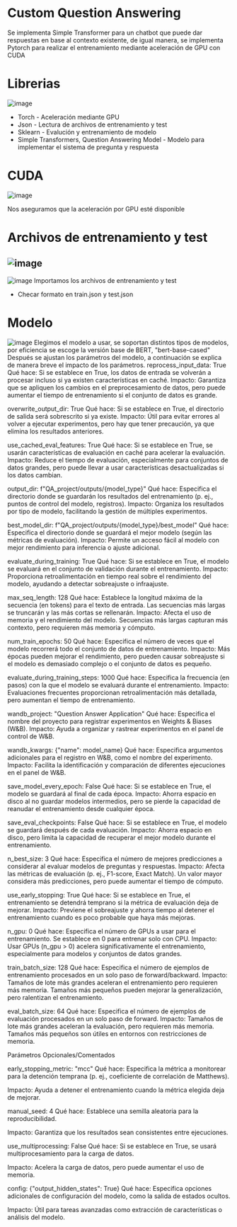 # Custom Question Answering
Se implementa Simple Transformer para un chatbot que puede dar respuestas en base al contexto existente, de igual manera, se implementa Pytorch para realizar el entrenamiento mediante aceleración de GPU con CUDA

# Librerias 
![image](https://github.com/user-attachments/assets/2c30a544-3f17-45da-85d9-446d96288c9d)

* Torch - Aceleración mediante GPU
* Json - Lectura de archivos de entrenamiento y test
* Sklearn - Evalución y entrenamiento de modelo
* Simple Transformers, Question Answering Model - Modelo para implementar el sistema de pregunta y respuesta

# CUDA
![image](https://github.com/user-attachments/assets/40d3ac13-fdfc-474a-980b-6d63b5e3a522)

Nos aseguramos que la aceleración por GPU esté disponible

# Archivos de entrenamiento y test
![image](https://github.com/user-attachments/assets/827c5d2d-03d8-4e2d-b6f0-0f3dedd27799)
------------------------------------------------------------------
![image](https://github.com/user-attachments/assets/37bf9ba2-924d-4a56-9c3c-f79add1aea2e)
Importamos los archivos de entrenamiento y test 
- Checar formato en train.json y test.json

# Modelo 
![image](https://github.com/user-attachments/assets/bb0c1782-a95c-41a0-abdc-c4afce56f000)
Elegimos el modelo a usar, se soportan distintos tipos de modelos, por eficiencia se escoge la versión base de BERT, "bert-base-cased"
Después se ajustan los parámetros del modelo, a continuación se explica de manera breve el impacto de los parámetros. 
reprocess_input_data: True
Qué hace: Si se establece en True, los datos de entrada se volverán a procesar incluso si ya existen características en caché.
Impacto: Garantiza que se apliquen los cambios en el preprocesamiento de datos, pero puede aumentar el tiempo de entrenamiento si el conjunto de datos es grande.

overwrite_output_dir: True
Qué hace: Si se establece en True, el directorio de salida será sobrescrito si ya existe.
Impacto: Útil para evitar errores al volver a ejecutar experimentos, pero hay que tener precaución, ya que elimina los resultados anteriores.

use_cached_eval_features: True
Qué hace: Si se establece en True, se usarán características de evaluación en caché para acelerar la evaluación.
Impacto: Reduce el tiempo de evaluación, especialmente para conjuntos de datos grandes, pero puede llevar a usar características desactualizadas si los datos cambian.

output_dir: f"QA_project/outputs/{model_type}"
Qué hace: Especifica el directorio donde se guardarán los resultados del entrenamiento (p. ej., puntos de control del modelo, registros).
Impacto: Organiza los resultados por tipo de modelo, facilitando la gestión de múltiples experimentos.

best_model_dir: f"QA_project/outputs/{model_type}/best_model"
Qué hace: Especifica el directorio donde se guardará el mejor modelo (según las métricas de evaluación).
Impacto: Permite un acceso fácil al modelo con mejor rendimiento para inferencia o ajuste adicional.

evaluate_during_training: True
Qué hace: Si se establece en True, el modelo se evaluará en el conjunto de validación durante el entrenamiento.
Impacto: Proporciona retroalimentación en tiempo real sobre el rendimiento del modelo, ayudando a detectar sobreajuste o infraajuste.

max_seq_length: 128
Qué hace: Establece la longitud máxima de la secuencia (en tokens) para el texto de entrada. Las secuencias más largas se truncarán y las más cortas se rellenarán.
Impacto: Afecta el uso de memoria y el rendimiento del modelo. Secuencias más largas capturan más contexto, pero requieren más memoria y cómputo.

num_train_epochs: 50
Qué hace: Especifica el número de veces que el modelo recorrerá todo el conjunto de datos de entrenamiento.
Impacto: Más épocas pueden mejorar el rendimiento, pero pueden causar sobreajuste si el modelo es demasiado complejo o el conjunto de datos es pequeño.

evaluate_during_training_steps: 1000
Qué hace: Especifica la frecuencia (en pasos) con la que el modelo se evaluará durante el entrenamiento.
Impacto: Evaluaciones frecuentes proporcionan retroalimentación más detallada, pero aumentan el tiempo de entrenamiento.

wandb_project: "Question Answer Application"
Qué hace: Especifica el nombre del proyecto para registrar experimentos en Weights & Biases (W&B).
Impacto: Ayuda a organizar y rastrear experimentos en el panel de control de W&B.

wandb_kwargs: {"name": model_name}
Qué hace: Especifica argumentos adicionales para el registro en W&B, como el nombre del experimento.
Impacto: Facilita la identificación y comparación de diferentes ejecuciones en el panel de W&B.

save_model_every_epoch: False
Qué hace: Si se establece en True, el modelo se guardará al final de cada época.
Impacto: Ahorra espacio en disco al no guardar modelos intermedios, pero se pierde la capacidad de reanudar el entrenamiento desde cualquier época.

save_eval_checkpoints: False
Qué hace: Si se establece en True, el modelo se guardará después de cada evaluación.
Impacto: Ahorra espacio en disco, pero limita la capacidad de recuperar el mejor modelo durante el entrenamiento.

n_best_size: 3
Qué hace: Especifica el número de mejores predicciones a considerar al evaluar modelos de preguntas y respuestas.
Impacto: Afecta las métricas de evaluación (p. ej., F1-score, Exact Match). Un valor mayor considera más predicciones, pero puede aumentar el tiempo de cómputo.

use_early_stopping: True
Qué hace: Si se establece en True, el entrenamiento se detendrá temprano si la métrica de evaluación deja de mejorar.
Impacto: Previene el sobreajuste y ahorra tiempo al detener el entrenamiento cuando es poco probable que haya más mejoras.

n_gpu: 0
Qué hace: Especifica el número de GPUs a usar para el entrenamiento. Se establece en 0 para entrenar solo con CPU.
Impacto: Usar GPUs (n_gpu > 0) acelera significativamente el entrenamiento, especialmente para modelos y conjuntos de datos grandes.

train_batch_size: 128
Qué hace: Especifica el número de ejemplos de entrenamiento procesados en un solo paso de forward/backward.
Impacto: Tamaños de lote más grandes aceleran el entrenamiento pero requieren más memoria. Tamaños más pequeños pueden mejorar la generalización, pero ralentizan el entrenamiento.

eval_batch_size: 64
Qué hace: Especifica el número de ejemplos de evaluación procesados en un solo paso de forward.
Impacto: Tamaños de lote más grandes aceleran la evaluación, pero requieren más memoria. Tamaños más pequeños son útiles en entornos con restricciones de memoria.

Parámetros Opcionales/Comentados

early_stopping_metric: "mcc"
Qué hace: Especifica la métrica a monitorear para la detención temprana (p. ej., coeficiente de correlación de Matthews).

Impacto: Ayuda a detener el entrenamiento cuando la métrica elegida deja de mejorar.

manual_seed: 4
Qué hace: Establece una semilla aleatoria para la reproducibilidad.

Impacto: Garantiza que los resultados sean consistentes entre ejecuciones.

use_multiprocessing: False
Qué hace: Si se establece en True, se usará multiprocesamiento para la carga de datos.

Impacto: Acelera la carga de datos, pero puede aumentar el uso de memoria.

config: {"output_hidden_states": True}
Qué hace: Especifica opciones adicionales de configuración del modelo, como la salida de estados ocultos.

Impacto: Útil para tareas avanzadas como extracción de características o análisis del modelo.

